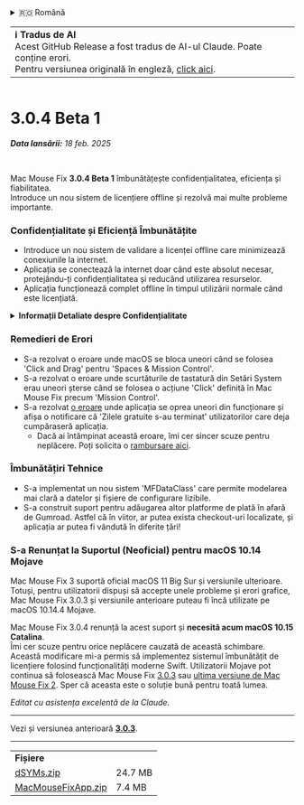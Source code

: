 <details>
<summary>🇷🇴 Română</summary>

[🇬🇧 English (GitHub)](https://github.com/noah-nuebling/mac-mouse-fix/releases/tag/3.0.4-Beta-1)\
[🇦🇩 Català](https://redirect.macmousefix.com/?target=mmf-release&tag=3.0.4-Beta-1&locale=ca)\
[🇩🇪 Deutsch](https://redirect.macmousefix.com/?target=mmf-release&tag=3.0.4-Beta-1&locale=de)\
[🇪🇸 Español](https://redirect.macmousefix.com/?target=mmf-release&tag=3.0.4-Beta-1&locale=es)\
[🇫🇷 Français](https://redirect.macmousefix.com/?target=mmf-release&tag=3.0.4-Beta-1&locale=fr)\
[🇮🇩 Indonesia](https://redirect.macmousefix.com/?target=mmf-release&tag=3.0.4-Beta-1&locale=id)\
[🇮🇹 Italiano](https://redirect.macmousefix.com/?target=mmf-release&tag=3.0.4-Beta-1&locale=it)\
[🇭🇺 Magyar](https://redirect.macmousefix.com/?target=mmf-release&tag=3.0.4-Beta-1&locale=hu)\
[🇳🇱 Nederlands](https://redirect.macmousefix.com/?target=mmf-release&tag=3.0.4-Beta-1&locale=nl)\
[🇵🇱 Polski](https://redirect.macmousefix.com/?target=mmf-release&tag=3.0.4-Beta-1&locale=pl)\
[🇧🇷 Português (Brasil)](https://redirect.macmousefix.com/?target=mmf-release&tag=3.0.4-Beta-1&locale=pt-BR)\
[🇵🇹 Português (Portugal)](https://redirect.macmousefix.com/?target=mmf-release&tag=3.0.4-Beta-1&locale=pt-PT)\
**🇷🇴 Română**\
[🇸🇪 Svenska](https://redirect.macmousefix.com/?target=mmf-release&tag=3.0.4-Beta-1&locale=sv)\
[🇻🇳 Tiếng Việt](https://redirect.macmousefix.com/?target=mmf-release&tag=3.0.4-Beta-1&locale=vi)\
[🇹🇷 Türkçe](https://redirect.macmousefix.com/?target=mmf-release&tag=3.0.4-Beta-1&locale=tr)\
[🇨🇿 Čeština](https://redirect.macmousefix.com/?target=mmf-release&tag=3.0.4-Beta-1&locale=cs)\
[🇬🇷 Ελληνικά](https://redirect.macmousefix.com/?target=mmf-release&tag=3.0.4-Beta-1&locale=el)\
[🇷🇺 Русский](https://redirect.macmousefix.com/?target=mmf-release&tag=3.0.4-Beta-1&locale=ru)\
[🇺🇦 Українська](https://redirect.macmousefix.com/?target=mmf-release&tag=3.0.4-Beta-1&locale=uk)\
[🇮🇱 עברית](https://redirect.macmousefix.com/?target=mmf-release&tag=3.0.4-Beta-1&locale=he)\
[🇸🇦 العربية](https://redirect.macmousefix.com/?target=mmf-release&tag=3.0.4-Beta-1&locale=ar)\
[🇮🇳 हिन्दी](https://redirect.macmousefix.com/?target=mmf-release&tag=3.0.4-Beta-1&locale=hi)\
[🇹🇭 ไทย](https://redirect.macmousefix.com/?target=mmf-release&tag=3.0.4-Beta-1&locale=th)\
[🇨🇳 中文 (简体)](https://redirect.macmousefix.com/?target=mmf-release&tag=3.0.4-Beta-1&locale=zh-Hans)\
[🇨🇳 中文 (繁體)](https://redirect.macmousefix.com/?target=mmf-release&tag=3.0.4-Beta-1&locale=zh-Hant)\
[🇭🇰 中文（香港)](https://redirect.macmousefix.com/?target=mmf-release&tag=3.0.4-Beta-1&locale=zh-HK)\
[🇯🇵 日本語](https://redirect.macmousefix.com/?target=mmf-release&tag=3.0.4-Beta-1&locale=ja)\
[🇰🇷 한국어](https://redirect.macmousefix.com/?target=mmf-release&tag=3.0.4-Beta-1&locale=ko)\
[Help translate Mac Mouse Fix to different languages!](https://github.com/noah-nuebling/mac-mouse-fix/discussions/731)
</details>
<table align=><td>
<b>ℹ️ Tradus de AI</b><br>
Acest GitHub Release a fost tradus de AI-ul Claude. Poate conține erori.<br>
Pentru versiunea originală în engleză, <a href="https://github.com/noah-nuebling/mac-mouse-fix/releases/tag/3.0.4-Beta-1">click aici</a>.
</td></table>

<table></table>

# 3.0.4 Beta 1
***Data lansării:** 18 feb. 2025*

<br>

Mac Mouse Fix **3.0.4 Beta 1** îmbunătățește confidențialitatea, eficiența și fiabilitatea.\
Introduce un nou sistem de licențiere offline și rezolvă mai multe probleme importante.

### Confidențialitate și Eficiență Îmbunătățite

- Introduce un nou sistem de validare a licenței offline care minimizează conexiunile la internet.
- Aplicația se conectează la internet doar când este absolut necesar, protejându-ți confidențialitatea și reducând utilizarea resurselor.
- Aplicația funcționează complet offline în timpul utilizării normale când este licențiată.

<details>
<summary><b>Informații Detaliate despre Confidențialitate</b></summary>
Versiunile anterioare validau licențele online la fiecare lansare, permițând potențial stocarea jurnalelor de conexiune de către servere terțe (GitHub și Gumroad). Noul sistem elimină conexiunile inutile – după activarea inițială a licenței, se conectează la internet doar dacă datele locale ale licenței sunt corupte.
<br><br>
Deși comportamentul utilizatorului nu a fost niciodată înregistrat de mine personal, sistemul anterior permitea teoretic serverelor terțe să înregistreze adresele IP și timpii de conectare. Gumroad putea de asemenea să înregistreze cheia ta de licență și potențial să o coreleze cu orice informație personală pe care au înregistrat-o despre tine când ai cumpărat Mac Mouse Fix.
<br><br>
Nu am luat în considerare aceste probleme subtile de confidențialitate când am construit sistemul original de licențiere, dar acum, Mac Mouse Fix este cât se poate de privat și independent de internet!
<br><br>
Vezi și <a href=https://gumroad.com/privacy>politica de confidențialitate Gumroad</a> și acest <a href=https://github.com/noah-nuebling/mac-mouse-fix/issues/976#issuecomment-2140955801>comentariu</a> al meu de pe GitHub.

</details>

### Remedieri de Erori

- S-a rezolvat o eroare unde macOS se bloca uneori când se folosea 'Click and Drag' pentru 'Spaces & Mission Control'.
- S-a rezolvat o eroare unde scurtăturile de tastatură din Setări System erau uneori șterse când se folosea o acțiune 'Click' definită în Mac Mouse Fix precum 'Mission Control'.
- S-a rezolvat [o eroare](https://github.com/noah-nuebling/mac-mouse-fix/issues?q=state%3Aopen%20label%3A%22%27Free%20days%20are%20over%27%20bug%22) unde aplicația se oprea uneori din funcționare și afișa o notificare că 'Zilele gratuite s-au terminat' utilizatorilor care deja cumpăraseră aplicația.
    - Dacă ai întâmpinat această eroare, îmi cer sincer scuze pentru neplăcere. Poți solicita o [rambursare aici](https://redirect.macmousefix.com/?message=&target=mmf-apply-for-refund&locale=ro).

### Îmbunătățiri Tehnice

- S-a implementat un nou sistem 'MFDataClass' care permite modelarea mai clară a datelor și fișiere de configurare lizibile.
- S-a construit suport pentru adăugarea altor platforme de plată în afară de Gumroad. Astfel că în viitor, ar putea exista checkout-uri localizate, și aplicația ar putea fi vândută în diferite țări!

### S-a Renunțat la Suportul (Neoficial) pentru macOS 10.14 Mojave

Mac Mouse Fix 3 suportă oficial macOS 11 Big Sur și versiunile ulterioare. Totuși, pentru utilizatorii dispuși să accepte unele probleme și erori grafice, Mac Mouse Fix 3.0.3 și versiunile anterioare puteau fi încă utilizate pe macOS 10.14.4 Mojave.

Mac Mouse Fix 3.0.4 renunță la acest suport și **necesită acum macOS 10.15 Catalina**.\
Îmi cer scuze pentru orice neplăcere cauzată de această schimbare. Această modificare mi-a permis să implementez sistemul îmbunătățit de licențiere folosind funcționalități moderne Swift. Utilizatorii Mojave pot continua să folosească Mac Mouse Fix [3.0.3](https://redirect.macmousefix.com/?target=mmf-release&tag=3.0.3&locale=ro) sau [ultima versiune de Mac Mouse Fix 2](https://redirect.macmousefix.com/?target=mmf2-latest&locale=ro). Sper că aceasta este o soluție bună pentru toată lumea.

*Editat cu asistența excelentă de la Claude.*

---

Vezi și versiunea anterioară [**3.0.3**](https://redirect.macmousefix.com/?target=mmf-release&tag=3.0.3&locale=ro).

---

<table align="start">
<tr>
    <td colspan=2>
        <b>Fișiere</b>
    </td>
</tr>
<tr>
    <td><a href="https://github.com/noah-nuebling/mac-mouse-fix/releases/download/3.0.4-Beta-1/dSYMs.zip">dSYMs.zip</a></td>
    <td>24.7 MB</td>
</tr>
<tr>
    <td><a href="https://github.com/noah-nuebling/mac-mouse-fix/releases/download/3.0.4-Beta-1/MacMouseFixApp.zip">MacMouseFixApp.zip</a></td>
    <td>7.4 MB</td>
</tr>
</table>